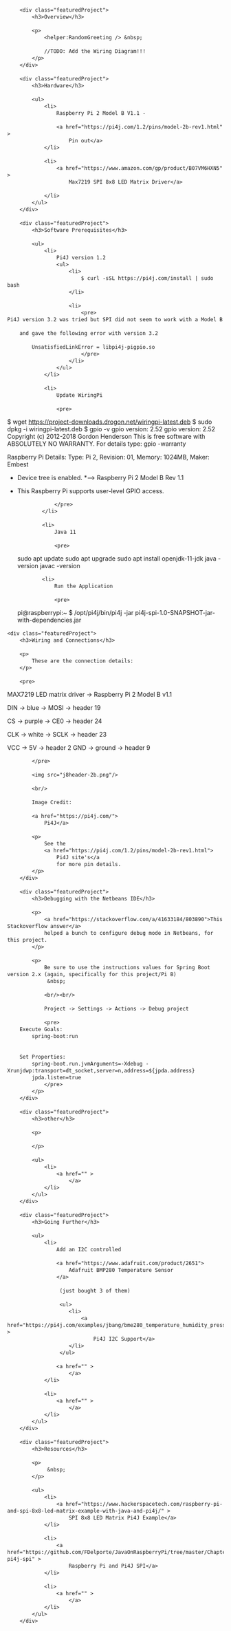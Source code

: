         <div class="featuredProject">
            <h3>Overview</h3>
            
            <p>		
                <helper:RandomGreeting /> &nbsp;
                
                //TODO: Add the Wiring Diagram!!!
            </p>
        </div>

        <div class="featuredProject">
            <h3>Hardware</h3>

            <ul>
                <li>
                    Raspberry Pi 2 Model B V1.1 - 
                    
                    <a href="https://pi4j.com/1.2/pins/model-2b-rev1.html" >
                        Pin out</a>
                </li>
                
                <li>
                    <a href="https://www.amazon.com/gp/product/B07VM6HXN5" >
                        Max7219 SPI 8x8 LED Matrix Driver</a>                    
                    
                </li>
            </ul>
        </div>

        <div class="featuredProject">
            <h3>Software Prerequisites</h3>
    
            <ul>
                <li>
                    Pi4J version 1.2
                    <ul>
                        <li>
                            $ curl -sSL https://pi4j.com/install | sudo bash
                        </li>

                        <li>
                            <pre>
    Pi4J version 3.2 was tried but SPI did not seem to work with a Model B 

        and gave the following error with version 3.2

            UnsatisfiedLinkError = libpi4j-pigpio.so
                            </pre>
                        </li>
                    </ul>
                </li>
                
                <li>
                    Update WiringPi
                    
                    <pre>
$ wget https://project-downloads.drogon.net/wiringpi-latest.deb
$ sudo dpkg -i wiringpi-latest.deb
$ gpio -v
gpio version: 2.52
gpio version: 2.52
Copyright (c) 2012-2018 Gordon Henderson
This is free software with ABSOLUTELY NO WARRANTY.
For details type: gpio -warranty


Raspberry Pi Details:
  Type: Pi 2, Revision: 01, Memory: 1024MB, Maker: Embest 
  * Device tree is enabled.
  *--> Raspberry Pi 2 Model B Rev 1.1
  * This Raspberry Pi supports user-level GPIO access.
                        
                    </pre>
                </li>
                
                <li>
                    Java 11
                    
                    <pre>
    sudo apt update
    sudo apt upgrade
    sudo apt install openjdk-11-jdk
    java -version
    javac -version
                    </pre>
                </li>
                
                <li>
                    Run the Application
                    
                    <pre>
    pi@raspberrypi:~ $ /opt/pi4j/bin/pi4j -jar pi4j-spi-1.0-SNAPSHOT-jar-with-dependencies.jar                        
                    </pre>
                </li>
            </ul>
        </div>
        
        <div class="featuredProject">
            <h3>Wiring and Connections</h3>
            
            <p>
                These are the connection details:
            </p>
            
            <pre>
MAX7219 LED
matrix driver -> Raspberry Pi 2 Model B v1.1


DIN -> blue   -> MOSI -> header 19

 CS -> purple -> CE0  -> header 24

CLK -> white  -> SCLK -> header 23


VCC -> 5V ->  header 2
GND -> ground -> header 9
                
            </pre>
            
            <img src="j8header-2b.png"/>
            
            <br/>
            
            Image Credit: 

            <a href="https://pi4j.com/">
                Pi4J</a>

            <p>
                See the 
                <a href="https://pi4j.com/1.2/pins/model-2b-rev1.html">
                    Pi4J site's</a
                    for more pin details.
            </p>
        </div>
        
        <div class="featuredProject">
            <h3>Debugging with the Netbeans IDE</h3>
            
            <p>
                <a href="https://stackoverflow.com/a/41633184/803890">This Stackoverflow answer</a> 
                helped a bunch to configure debug mode in Netbeans, for this project.
            </p>

            <p>		
                Be sure to use the instructions values for Spring Boot version 2.x (again, specifically for this project/Pi B)
                 &nbsp;
                 
                <br/><br/>
                
                Project -> Settings -> Actions -> Debug project
                 
                <pre>
        Execute Goals:
            spring-boot:run


        Set Properties:
            spring-boot.run.jvmArguments=-Xdebug -Xrunjdwp:transport=dt_socket,server=n,address=${jpda.address}
            jpda.listen=true
                </pre>
            </p>
        </div>        
        
        <div class="featuredProject">
            <h3>other</h3>
            
            <p>

            </p>
            
            <ul>
                <li>
                    <a href="" >
                        </a>
                </li>
            </ul>
        </div>
        
        <div class="featuredProject">
            <h3>Going Further</h3>
            
            <ul>
                <li>
                    Add an I2C controlled 
                    
                    <a href="https://www.adafruit.com/product/2651">
                        Adafruit BMP280 Temperature Sensor
                    </a>
                    
                     (just bought 3 of them)

                     <ul>
                        <li>
                            <a href="https://pi4j.com/examples/jbang/bme280_temperature_humidity_pressure/" >
                                Pi4J I2C Support</a>
                        </li>                         
                     </ul>                     
                     
                    <a href="" >
                        </a>
                </li>
                
                <li>
                    <a href="" >
                        </a>
                </li>
            </ul>
        </div>
        
        <div class="featuredProject">
            <h3>Resources</h3>
            
            <p>		
                 &nbsp;
            </p>
            
            <ul>
                <li>
                    <a href="https://www.hackerspacetech.com/raspberry-pi-and-spi-8x8-led-matrix-example-with-java-and-pi4j/" >
                        SPI 8x8 LED Matrix Pi4J Example</a>
                </li>
                
                <li>
                    <a href="https://github.com/FDelporte/JavaOnRaspberryPi/tree/master/Chapter_09_Pi4J/java-pi4j-spi" >
                        Raspberry Pi and Pi4J SPI</a>
                </li>
                
                <li>
                    <a href="" >
                        </a>
                </li>
            </ul>
        </div>